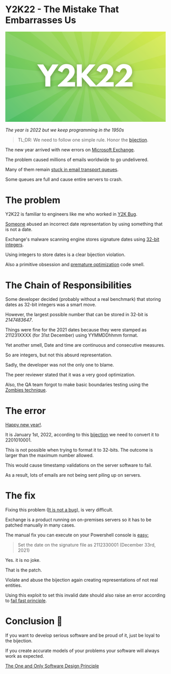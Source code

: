 # Y2K22 - The Mistake That Embarrasses Us

![Y2K22 - The Mistake That Embarrasses Us](Y2K22%20-%20The%20Mistake%20That%20Embarrasses%20Us.png)

*The year is 2022 but we keep programming in the 1950s*

> TL;DR: We need to follow one simple rule. Honor the [bijection](https://github.com/mcsee/Software-Design-Articles/tree/main/Articles/Theory/The%20One%20and%20Only%20Software%20Design%20Principle/readme.md).

The new year arrived with new errors on [Microsoft Exchange](https://es.wikipedia.org/wiki/Microsoft_Exchange_Server).

The problem caused millions of emails worldwide to go undelivered.

Many of them remain [stuck in email transport queues](https://techcommunity.microsoft.com/t5/exchange-team-blog/email-stuck-in-exchange-on-premises-transport-queues/ba-p/3049447).

Some queues are full and cause entire servers to crash.

# The problem

Y2K22 is familiar to engineers like me who worked in [Y2K Bug](https://en.wikipedia.org/wiki/Year_2000_problem).

[Someone](https://www.reddit.com/r/sysadmin/comments/rt91z6/exchange_2019_antimalware_bad_update/) abused an incorrect date representation by using something that is not a date.

Exchange's malware scanning engine stores signature dates using [32-bit integers](https://en.wikipedia.org/wiki/32-bit_computing).

Using integers to store dates is a clear bijection violation.

Also a primitive obsession and [premature optimization](https://github.com/mcsee/Software-Design-Articles/tree/main/Articles/Code%20Smells/Code%20Smell%2020%20-%20Premature%20Optimization/readme.md) code smell.

# The Chain of Responsibilities

Some developer decided (probably without a real benchmark) that storing dates as 32-bit integers was a smart move.

However, the largest possible number that can be stored in 32-bit is *2147483647*.

Things were fine for the 2021 dates because they were stamped as 211231XXXX (for 31st December) using YYMMDDhhmm format.

Yet another smell, Date and time are continuous and consecutive measures. 

So are integers, but not this absurd representation.

Sadly, the developer was not the only one to blame.

The peer reviewer stated that it was a very good optimization.

Also, the QA team forgot to make basic boundaries testing using the [Zombies technique](https://github.com/mcsee/Software-Design-Articles/tree/main/Articles/TDD/How%20I%20Survived%20the%20Zombie%20Apocalypse/readme.md).

# The error

[Happy new year!](https://en.wikipedia.org/wiki/Year_2000_problem#Year_2022_problem). 

It is January 1st, 2022, according to this [bijection](https://github.com/mcsee/Software-Design-Articles/tree/main/Articles/Theory/The%20One%20and%20Only%20Software%20Design%20Principle/readme.md) we need to convert it to 2201010001. 

This is not possible when trying to format it to 32-bits. The outcome is larger than the maximum number allowed.

This would cause timestamp validations on the server software to fail.

As a result, lots of emails are not being sent piling up on servers.

# The fix

Fixing this problem ([It is not a bug](https://github.com/mcsee/Software-Design-Articles/tree/main/Articles/Quality/Stop%20Calling%20them%20'Bugs'/readme.md)), is very difficult. 

Exchange is a product running on on-premises servers so it has to be patched manually in many cases.

The manual fix you can execute on your Powershell console is [easy:](https://techcommunity.microsoft.com/t5/exchange-team-blog/email-stuck-in-exchange-on-premises-transport-queues/ba-p/3049447)

> Set the date on the signature file as 2112330001 (December 33rd, 2021)

Yes. it is no joke. 

That is the patch. 

Violate and abuse the bijection again creating representations of not real entities.

Using this exploit to set this invalid date should also raise an error according to [fail fast principle](https://github.com/mcsee/Software-Design-Articles/tree/main/Articles/Theory/Fail%20Fast/readme.md).

# Conclusion 🏁

If you want to develop serious software and be proud of it, just be loyal to the bijection.

If you create accurate models of your problems your software will always work as expected.

[The One and Only Software Design Principle](https://github.com/mcsee/Software-Design-Articles/tree/main/Articles/Theory/The%20One%20and%20Only%20Software%20Design%20Principle/readme.md)

